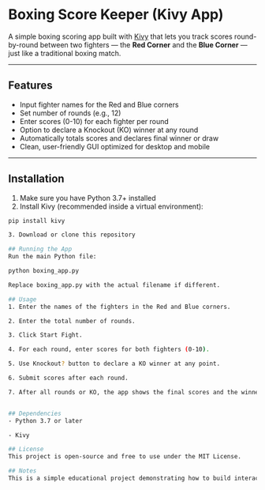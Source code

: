 # Boxing Score Keeper (Kivy App)

A simple boxing scoring app built with [Kivy](https://kivy.org/) that lets you track scores round-by-round between two fighters — the **Red Corner** and the **Blue Corner** — just like a traditional boxing match.

---

## Features

- Input fighter names for the Red and Blue corners  
- Set number of rounds (e.g., 12)  
- Enter scores (0-10) for each fighter per round  
- Option to declare a Knockout (KO) winner at any round  
- Automatically totals scores and declares final winner or draw  
- Clean, user-friendly GUI optimized for desktop and mobile

---

## Installation

1. Make sure you have Python 3.7+ installed  
2. Install Kivy (recommended inside a virtual environment):

```bash
pip install kivy

3. Download or clone this repository

## Running the App
Run the main Python file:

python boxing_app.py

Replace boxing_app.py with the actual filename if different.

## Usage
1. Enter the names of the fighters in the Red and Blue corners.

2. Enter the total number of rounds.

3. Click Start Fight.

4. For each round, enter scores for both fighters (0-10).

5. Use Knockout? button to declare a KO winner at any point.

6. Submit scores after each round.

7. After all rounds or KO, the app shows the final scores and the winner.


## Dependencies
- Python 3.7 or later

- Kivy

## License
This project is open-source and free to use under the MIT License.

## Notes
This is a simple educational project demonstrating how to build interactive apps with Kivy. Feel free to improve and customize it!
